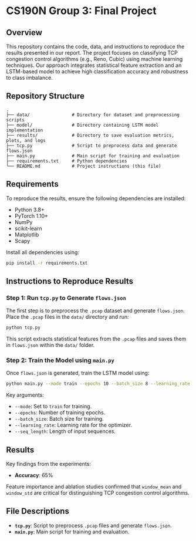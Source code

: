 # CS190N Group 3: Final Project

## Overview
This repository contains the code, data, and instructions to reproduce the results presented in our report. The project focuses on classifying TCP congestion control algorithms (e.g., Reno, Cubic) using machine learning techniques. Our approach integrates statistical feature extraction and an LSTM-based model to achieve high classification accuracy and robustness to class imbalance.

## Repository Structure
```
.
├── data/                # Directory for dataset and preprocessing scripts
├── model/               # Directory containing LSTM model implementation
├── results/             # Directory to save evaluation metrics, plots, and logs
├── tcp.py               # Script to preprocess data and generate flows.json
├── main.py              # Main script for training and evaluation
├── requirements.txt     # Python dependencies
└── README.md            # Project instructions (this file)
```

## Requirements
To reproduce the results, ensure the following dependencies are installed:
- Python 3.8+
- PyTorch 1.10+
- NumPy
- scikit-learn
- Matplotlib
- Scapy

Install all dependencies using:
```bash
pip install -r requirements.txt
```

## Instructions to Reproduce Results

### Step 1: Run `tcp.py` to Generate `flows.json`
The first step is to preprocess the `.pcap` dataset and generate `flows.json`. Place the `.pcap` files in the `data/` directory and run:
```bash
python tcp.py
```
This script extracts statistical features from the `.pcap` files and saves them in `flows.json` within the `data/` folder.

### Step 2: Train the Model using `main.py`
Once `flows.json` is generated, train the LSTM model using:
```bash
python main.py --mode train --epochs 10 --batch_size 8 --learning_rate 0.001 --seq_length 100
```

Key arguments:
- `--mode`: Set to `train` for training.
- `--epochs`: Number of training epochs.
- `--batch_size`: Batch size for training.
- `--learning_rate`: Learning rate for the optimizer.
- `--seq_length`: Length of input sequences.


## Results
Key findings from the experiments:
- **Accuracy**: 65%

Feature importance and ablation studies confirmed that `window_mean` and `window_std` are critical for distinguishing TCP congestion control algorithms.

## File Descriptions
- **`tcp.py`**: Script to preprocess `.pcap` files and generate `flows.json`.
- **`main.py`**: Main script for training and evaluation.

